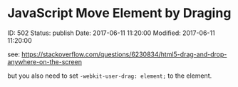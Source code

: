 # JavaScript Move Element by Draging


ID: 502
Status: publish
Date: 2017-06-11 11:20:00
Modified: 2017-06-11 11:20:00


see: https://stackoverflow.com/questions/6230834/html5-drag-and-drop-anywhere-on-the-screen

but you also need to set `-webkit-user-drag: element;` to the element.